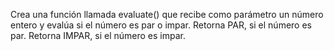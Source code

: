 Crea una función llamada evaluate() que recibe como parámetro un número entero y evalúa si el número es par o impar.
Retorna PAR, si el número es par.
Retorna IMPAR, si el número es impar.
